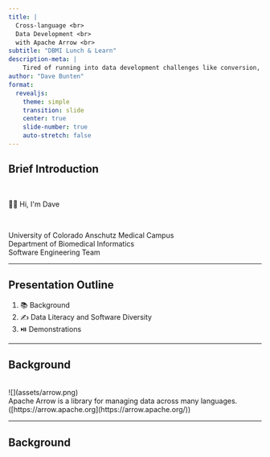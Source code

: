 ```yaml
---
title: |
  Cross-language <br>
  Data Development <br> 
  with Apache Arrow <br>
subtitle: "DBMI Lunch & Learn"
description-meta: |
    Tired of running into data development challenges like conversion, datatyping, and performance without a unified standard? This talk will cover Apache Arrow: a unique opportunity to enable standardized multi-lingual and high-performance data development. We'll cover a brief background, how Arrow compares to similar software, and some development examples.
author: "Dave Bunten"
format:
  revealjs: 
    theme: simple
    transition: slide
    center: true
    slide-number: true
    auto-stretch: false
---
```



## Brief Introduction

<br>

👋🤓 Hi, I'm Dave

<br>

University of Colorado Anschutz Medical Campus<br>
Department of Biomedical Informatics<br>
Software Engineering Team

---

## Presentation Outline

1. 📚 Background
1. ✍️ Data Literacy and Software Diversity
1. ⏯️ Demonstrations

---

## Background

<br>
![](assets/arrow.png)

<br>
Apache Arrow is a library for managing data across many languages. ([https://arrow.apache.org](https://arrow.apache.org/))

---

## Background
